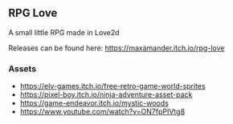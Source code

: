 ## RPG Love
A small little RPG made in Love2d

Releases can be found here: https://maxamander.itch.io/rpg-love

### Assets
- https://elv-games.itch.io/free-retro-game-world-sprites
- https://pixel-boy.itch.io/ninja-adventure-asset-pack
- https://game-endeavor.itch.io/mystic-woods
- https://www.youtube.com/watch?v=ON7fpPIVtg8
